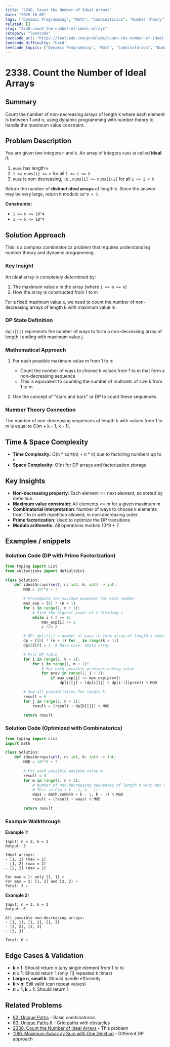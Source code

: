 ```yaml
---
title: "2338. Count the Number of Ideal Arrays"
date: "2025-10-08"
tags: ["Dynamic Programming", "Math", "Combinatorics", "Number Theory"]
related: []
slug: "2338-count-the-number-of-ideal-arrays"
category: "leetcode"
leetcode_url: "https://leetcode.com/problems/count-the-number-of-ideal-arrays/description/?envType=problem-list-v2&envId=xxzz5vc6"
leetcode_difficulty: "Hard"
leetcode_topics: ["Dynamic Programming", "Math", "Combinatorics", "Number Theory"]
---
```


# 2338. Count the Number of Ideal Arrays

## Summary
Count the number of non-decreasing arrays of length k where each element is between 1 and n, using dynamic programming with number theory to handle the maximum value constraint.

## Problem Description
You are given two integers `n` and `k`. An array of integers `nums` is called **ideal** if:

1. `nums` has length `k`
2. `1 <= nums[i] <= n` for all `1 <= i <= k`
3. `nums` is non-decreasing, i.e., `nums[i] <= nums[i+1]` for all `1 <= i < k`

Return the number of **distinct ideal arrays** of length `k`. Since the answer may be very large, return it modulo `10^9 + 7`.

**Constraints:**
- `1 <= n <= 10^4`
- `1 <= k <= 10^4`

## Solution Approach
This is a complex combinatorics problem that requires understanding number theory and dynamic programming.

### Key Insight
An ideal array is completely determined by:
1. The maximum value `m` in the array (where `1 <= m <= n`)
2. How the array is constructed from 1 to m

For a fixed maximum value `m`, we need to count the number of non-decreasing arrays of length k with maximum value m.

### DP State Definition
`dp[i][j]` represents the number of ways to form a non-decreasing array of length i ending with maximum value j.

### Mathematical Approach
1. For each possible maximum value m from 1 to n:
   - Count the number of ways to choose k values from 1 to m that form a non-decreasing sequence
   - This is equivalent to counting the number of multisets of size k from 1 to m

2. Use the concept of "stars and bars" or DP to count these sequences

### Number Theory Connection
The number of non-decreasing sequences of length k with values from 1 to m is equal to C(m + k - 1, k - 1).

## Time & Space Complexity
- **Time Complexity:** O(n * sqrt(n) + n * k) due to factoring numbers up to n
- **Space Complexity:** O(n) for DP arrays and factorization storage

## Key Insights
- **Non-decreasing property**: Each element <= next element, so sorted by definition
- **Maximum value constraint**: All elements <= m for a given maximum m
- **Combinatorial interpretation**: Number of ways to choose k elements from 1 to m with repetition allowed, in non-decreasing order
- **Prime factorization**: Used to optimize the DP transitions
- **Modulo arithmetic**: All operations modulo 10^9 + 7

## Examples / snippets

### Solution Code (DP with Prime Factorization)
```python
from typing import List
from collections import defaultdict

class Solution:
    def idealArrays(self, n: int, k: int) -> int:
        MOD = 10**9 + 7

        # Precompute the maximum exponent for each number
        max_exp = [0] * (n + 1)
        for i in range(1, n + 1):
            # Find the highest power of 2 dividing i
            while i % 2 == 0:
                max_exp[i] += 1
                i //= 2

        # DP: dp[i][j] = number of ways to form array of length i ending with j
        dp = [[0] * (n + 1) for _ in range(k + 1)]
        dp[0][0] = 1  # Base case: empty array

        # Fill DP table
        for i in range(1, k + 1):
            for j in range(1, n + 1):
                # For each possible previous ending value
                for prev in range(1, j + 1):
                    if max_exp[j] >= max_exp[prev]:
                        dp[i][j] = (dp[i][j] + dp[i-1][prev]) % MOD

        # Sum all possibilities for length k
        result = 0
        for j in range(1, n + 1):
            result = (result + dp[k][j]) % MOD

        return result
```

### Solution Code (Optimized with Combinatorics)
```python
from typing import List
import math

class Solution:
    def idealArrays(self, n: int, k: int) -> int:
        MOD = 10**9 + 7

        # For each possible maximum value m
        result = 0
        for m in range(1, n + 1):
            # Number of non-decreasing sequences of length k with max m
            # This is C(m + k - 1, k - 1)
            ways = math.comb(m + k - 1, k - 1) % MOD
            result = (result + ways) % MOD

        return result
```

### Example Walkthrough
**Example 1:**
```
Input: n = 2, k = 2
Output: 3

Ideal arrays:
- [1, 1] (max = 1)
- [1, 2] (max = 2)
- [2, 2] (max = 2)

For max = 1: only [1, 1] ✓
For max = 2: [1, 2] and [2, 2] ✓
Total: 3 ✓
```

**Example 2:**
```
Input: n = 3, k = 2
Output: 6

All possible non-decreasing arrays:
- [1, 1], [1, 2], [1, 3]
- [2, 2], [2, 3]
- [3, 3]

Total: 6 ✓
```

## Edge Cases & Validation
- **k = 1**: Should return n (any single element from 1 to n)
- **n = 1**: Should return 1 (only [1] repeated k times)
- **Large n, small k**: Should handle efficiently
- **k > n**: Still valid (can repeat values)
- **n = 1, k = 1**: Should return 1

## Related Problems
- [62. Unique Paths](https://leetcode.com/problems/unique-paths/) - Basic combinatorics
- [63. Unique Paths II](https://leetcode.com/problems/unique-paths-ii/) - Grid paths with obstacles
- [2338. Count the Number of Ideal Arrays](https://leetcode.com/problems/count-the-number-of-ideal-arrays/) - This problem
- [1186. Maximum Subarray Sum with One Deletion](https://leetcode.com/problems/maximum-subarray-sum-with-one-deletion/) - Different DP approach
```
